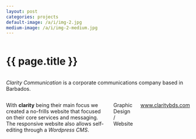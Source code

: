 ```yaml
---
layout: post
categories: projects
default-image: /a/i/img-2.jpg
medium-image: /a/i/img-2-medium.jpg
---
```

<div class="row">

  <div class="small-12 columns">
    <h1 class="project-title text-center">{{ page.title }}</h1>
  </div>

  <div class="small-12 medium-6 columns">
  <p class="lead"><i>Clarity Communication</i> is a corporate communications company based in Barbados.</p>
  </div>

  <div class="small-12 medium-6 columns">
  <p>With <b>clarity</b> being their main focus we created a no-frills website that focused on their core services and messaging. The responsive website also allows self-editing through a <i>Wordpress CMS</i>.
</p>
    <p class="head-font">Graphic Design / Website</p>
    <p class="head-font"><a href="http://www.claritybds.com" target="_blank">www.claritybds.com</a></p>
  </div>

  <div class="small-12 columns">
    <p><img data-interchange="[{{ site.url }}/a/i/tdc-1-450.jpg, (default)], [{{ site.url }}/a/i/tdc-1-970.jpg, (medium)]"></p>
    <p><img data-interchange="[{{ site.url }}/a/i/cc-2-450.jpg, (default)], [{{ site.url }}/a/i/cc-2-970.jpg, (medium)]"></p>
    <p><img data-interchange="[{{ site.url }}/a/i/cc-3-450.jpg, (default)], [{{ site.url }}/a/i/cc-3-970.jpg, (medium)]"></p>
  </div>

</div>